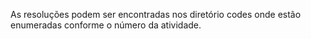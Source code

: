 As resoluções podem ser encontradas nos diretório codes onde estão enumeradas conforme o número da atividade.
